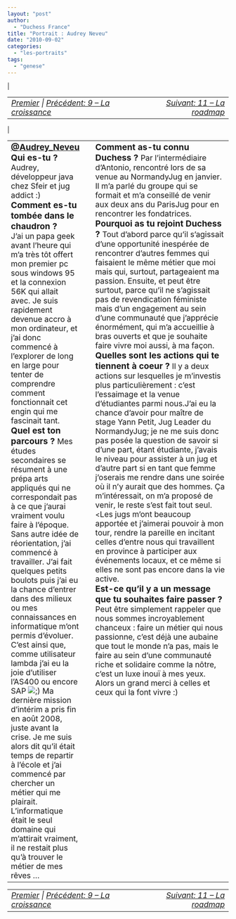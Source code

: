 ```yaml
---
layout: "post"
author:
  - "Duchess France"
title: "Portrait : Audrey Neveu"
date: "2010-09-02"
categories:
  - "les-portraits"
tags:
  - "genese"
---
```


| <table border="0" width="100%"><tbody><tr><td style="font-size: 110%; font-style: italic; text-align: left;"><a href="http://www.duchess-france.org/rencontre-a-devoxx/">Premier</a> | <a href="http://www.duchess-france.org/la-croissance/">Précédent: 9 – La croissance</a></td><td style="font-size: 110%; font-style: italic; text-align: right;"><a href="http://www.duchess-france.org/la-roadmap/">Suivant: 11 – La roadmap</a></td></tr></tbody></table> |

<table border="0" width="100%"><tbody><tr><td valign="top" width="33%"><div style="margin-right: 10px;"><div style="margin: 0; padding: 0; text-align: center;"><span style="font-size: 120%; font-weight: bold; color: #3366ff;"><a title="@Audrey_Neveu" href="http://twitter.com/Audrey_Neveu">@Audrey_Neveu</a></span></div><span style="font-size: 120%; font-weight: bold;">Qui es-tu ? </span><span style="font-size: 110%; font-weight: normal;">Audrey, développeur java chez Sfeir et jug addict :)</span><div></div><span style="font-size: 120%; font-weight: bold;">Comment es-tu tombée dans le chaudron ?</span><div></div><span style="font-size: 110%; font-weight: normal;">J’ai un papa geek avant l’heure qui m’a très tôt offert mon premier pc sous windows 95 et la connexion 56K qui allait avec. Je suis rapidement devenue accro à mon ordinateur, et j’ai donc commencé à l’explorer de long en large pour tenter de comprendre comment fonctionnait cet engin qui me fascinait tant.</span><div></div><span style="font-size: 120%; font-weight: bold;">Quel est ton parcours ? </span><span style="font-size: 110%; font-weight: normal;">Mes études secondaires se résument à une prépa arts appliqués qui ne correspondait pas à ce que j’aurai vraiment voulu faire à l’époque. Sans autre idée de réorientation, j’ai commencé à travailler. J’ai fait quelques petits boulots puis j’ai eu la chance d’entrer dans des milieux ou mes connaissances en informatique m’ont permis d’évoluer. C’est ainsi que, comme utilisateur lambda j’ai eu la joie d’utiliser l’AS400 ou encore SAP <img class="wp-smiley" src="/assets/2010/09/2010-09-02-portrait-audrey-neveu/icon_wink.gif" alt=";)"> </span> <span style="font-size: 110%; font-weight: normal;">Ma dernière mission d’intérim a pris fin en août 2008, juste avant la crise. Je me suis alors dit qu’il était temps de repartir à l’école et j’ai commencé par chercher un métier qui me plairait. L’informatique était le seul domaine qui m’attirait vraiment, il ne restait plus qu’à trouver le métier de mes rêves …</span><div></div></div></td><td valign="top" width="66%"><div style="margin-left: 10px;"><span style="font-size: 120%; font-weight: bold;">Comment as-tu connu Duchess ? </span><span style="font-size: 110%; font-weight: normal;">Par l’intermédiaire d’Antonio, rencontré lors de sa venue au NormandyJug en janvier. Il m’a parlé du groupe qui se formait et m’a conseillé de venir aux deux ans du ParisJug pour en rencontrer les fondatrices.</span><span style="font-size: 120%; font-weight: bold;"> Pourquoi as tu rejoint Duchess ? </span><span style="font-size: 110%;">Tout d’abord parce qu’il s’agissait d’une opportunité inespérée de rencontrer d’autres femmes qui faisaient le même métier que moi mais qui, surtout, partageaient ma passion.</span> <span style="font-size: 110%;">Ensuite, et peut être surtout, parce qu’il ne s’agissait pas de revendication féministe mais d’un engagement au sein d’une communauté que j’apprécie énormément, qui m’a accueillie à bras ouverts et que je souhaite faire vivre moi aussi, à ma façon. </span><span style="font-size: 120%; font-weight: bold;">Quelles sont les actions qui te tiennent à coeur ? </span><span style="font-size: 110%;">Il y a deux actions sur lesquelles je m’investis plus particulièrement : c’est l’essaimage et la venue d’étudiantes parmi nous.</span><span style="font-size: 110%;">J’ai eu la chance d’avoir pour maître de stage Yann Petit, Jug Leader du NormandyJug; je ne me suis donc pas posée la question de savoir si d’une part, étant étudiante, j’avais le niveau pour assister à un jug et d’autre part si en tant que femme j’oserais me rendre dans une soirée où il n’y aurait que des hommes. Ça m’intéressait, on m’a proposé de venir, le reste s’est fait tout seul. </span><<span style="font-size: 110%;">Les jugs m’ont beaucoup apportée et j’aimerai pouvoir à mon tour, rendre la pareille en incitant celles d’entre nous qui travaillent en province à participer aux événements locaux, et ce même si elles ne sont pas encore dans la vie active.</span><div></div><span style="font-size: 120%; font-weight: bold;">Est-ce qu’il y a un message que tu souhaites faire passer ? </span><span style="font-size: 110%;">Peut être simplement rappeler que nous sommes incroyablement chanceux : faire un métier qui nous passionne, c’est déjà une aubaine que tout le monde n’a pas, mais le faire au sein d’une communauté riche et solidaire comme la nôtre, c’est un luxe inouï à mes yeux. Alors un grand merci à celles et ceux qui la font vivre :)</span><div></div></div></td></tr></tbody></table>

<table border="0" width="100%"><tbody><tr><td style="font-size: 110%; font-style: italic; text-align: left;"><a href="http://www.duchess-france.org/rencontre-a-devoxx/">Premier</a> | <a href="http://www.duchess-france.org/la-croissance/">Précédent: 9 – La croissance</a></td><td style="font-size: 110%; font-style: italic; text-align: right;"><a href="http://www.duchess-france.org/la-roadmap/">Suivant: 11 – La roadmap</a></td></tr></tbody></table>

